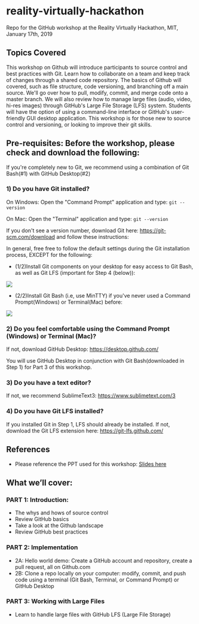 # reality-virtually-hackathon
Repo for the GitHub workshop at the Reality Virtually Hackathon, MIT, January 17th, 2019

## Topics Covered

This workshop on Github will introduce participants to source control and best practices with Git.  Learn how to collaborate on a team and keep track of changes through a shared code repository.  The basics of Github will covered, such as file structure, code versioning, and branching off a main source. We'll go over how to pull, modify, commit, and merge code onto a master branch.  We will also review how to manage large files (audio, video, hi-res images) through GitHub's Large File Storage (LFS) system.  Students will have the option of using a command-line interface or GitHub's user-friendly GUI desktop application.  This workshop is for those new to source control and versioning, or looking to improve their git skills.

## Pre-requisites: Before the workshop, please check and download the following:

If you're completely new to Git, we recommend using a combination of Git Bash(#1) with GitHub Desktop(#2)

### 1) Do you have Git installed?  

On Windows:
Open the "Command Prompt" application and type:
`git --version`

On Mac: 
Open the "Terminal" application and type:
`git --version`

If you don't see a version number, download Git here: https://git-scm.com/download and follow these instructions:

In general, free free to follow the default settings during the Git installation process, EXCEPT for the following:

* (1/2)Install Git components on your desktop for easy access to Git Bash, as well as Git LFS (important for Step 4 (below)):

![](https://github.com/alexfigtree/reality-virtually-hackathon/blob/master/git_components_lfs.png)



* (2/2)Install Git Bash (i.e, use MinTTY) if you've never used a Command Prompt(Windows) or Terminal(Mac) before:

![](https://github.com/alexfigtree/reality-virtually-hackathon/blob/master/MinTTY.png)
  
 
 
### 2) Do you feel comfortable using the Command Prompt (Windows) or Terminal (Mac)?  
If not, download GitHub Desktop: https://desktop.github.com/

You will use GitHub Desktop in conjunction with Git Bash(downloaded in Step 1) for Part 3 of this workshop.



### 3) Do you have a text editor?  
If not, we recommend SublimeText3: https://www.sublimetext.com/3

### 4) Do you have Git LFS installed?
If you installed Git in Step 1, LFS should already be installed.  If not, download the Git LFS extension here:
https://git-lfs.github.com/

## References

* Please reference the PPT used for this workshop: [Slides here](https://docs.google.com/presentation/d/1wIu1OFkAXFasy07GdBAiQAu5axgMrQmKFJf2WBFoeyc/edit?usp=sharing)


## What we’ll cover:

### PART 1: Introduction: 
* The whys and hows of source control
* Review GitHub basics
* Take a look at the Github landscape
* Review GitHub best practices

### PART 2: Implementation

* 2A: Hello world demo: Create a GitHub account and repository, create a pull request, all on Github.com
* 2B: Clone a repo locally on your computer: modify, commit, and push code using a terminal (Git Bash, Terminal, or Command Prompt) or GitHub Desktop

### PART 3: Working with Large Files 
* Learn to handle large files with GitHub LFS (Large File Storage)

